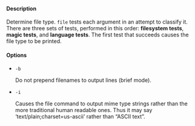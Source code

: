 #### Description

Determine file type. `file` tests each argument in an attempt to classify it. There are three sets of tests, performed in this order: **filesystem tests**, **magic tests**, and **language tests**. The first test that succeeds causes the file type to be printed.

#### Options

- `-b`

    Do not prepend filenames to output lines (brief mode).

- `-i`

    Causes the file command to output mime type strings rather than the more traditional human readable ones. Thus it may say ‘text/plain;charset=us-ascii’ rather than “ASCII text”.
